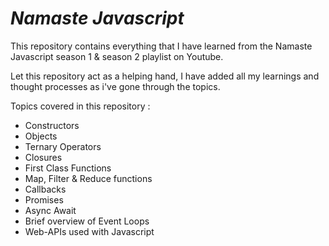 # ***Namaste Javascript*** 

 This repository contains everything that I have learned from the Namaste Javascript season 1 & season 2 playlist on Youtube.

Let this repository act as a helping hand, I have added all my learnings and thought processes as i've gone through the topics.

 Topics covered in this repository :
 * Constructors
 * Objects
 * Ternary Operators
 * Closures
 * First Class Functions
 * Map, Filter & Reduce functions
 * Callbacks
 * Promises
 * Async Await
 * Brief overview of Event Loops
 * Web-APIs used with Javascript

   



